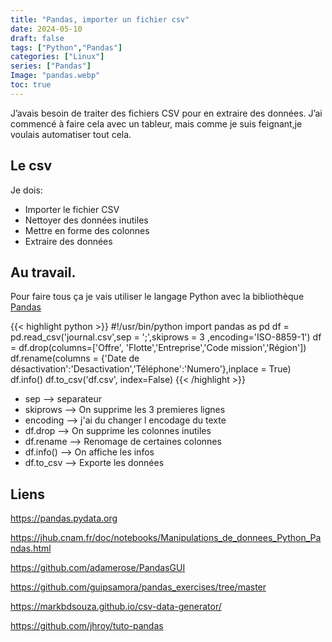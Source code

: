```yaml
---
title: "Pandas, importer un fichier csv"
date: 2024-05-10
draft: false
tags: ["Python","Pandas"]
categories: ["Linux"]
series: ["Pandas"]
Image: "pandas.webp"
toc: true
---
```


J’avais besoin de traiter des fichiers CSV pour en extraire des données. J’ai commencé à faire cela avec un tableur, mais comme je suis feignant,je voulais automatiser tout cela.

## Le csv
Je dois:
- Importer le fichier CSV
- Nettoyer des données inutiles
- Mettre en forme des colonnes
- Extraire des données

<!--more-->

## Au travail.
Pour faire tous ça je vais utiliser le langage Python avec la bibliothèque [Pandas](https://fr.wikipedia.org/wiki/Pandas)

{{< highlight python >}}
#!/usr/bin/python
import pandas as pd
df = pd.read_csv('journal.csv',sep = ';',skiprows = 3 ,encoding='ISO-8859-1')
df = df.drop(columns=['Offre', 'Flotte','Entreprise','Code mission','Région'])
df.rename(columns = {'Date de désactivation':'Desactivation','Téléphone':'Numero'},inplace = True)
df.info()
df.to_csv('df.csv', index=False)
{{< /highlight >}}


- sep --> separateur
- skiprows --> On supprime les 3 premieres lignes
- encoding --> j'ai du changer l encodage du texte
- df.drop --> On supprime les colonnes inutiles
- df.rename --> Renomage de certaines colonnes
- df.info() --> On affiche les infos 
- df.to_csv --> Exporte les données 



## Liens

https://pandas.pydata.org

https://jhub.cnam.fr/doc/notebooks/Manipulations_de_donnees_Python_Pandas.html

https://github.com/adamerose/PandasGUI

https://github.com/guipsamora/pandas_exercises/tree/master

https://markbdsouza.github.io/csv-data-generator/

https://github.com/jhroy/tuto-pandas


